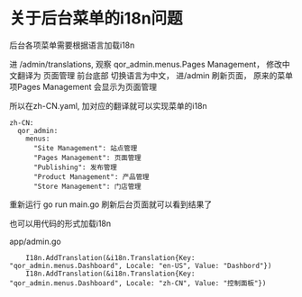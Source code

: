 # 关于后台菜单的i18n问题

后台各项菜单需要根据语言加载i18n 

进 /admin/translations, 观察 qor_admin.menus.Pages Management， 修改中文翻译为 页面管理
前台底部 切换语言为中文， 进/admin 刷新页面， 原来的菜单项Pages Management 会显示为页面管理

所以在zh-CN.yaml, 加对应的翻译就可以实现菜单的i18n

```
zh-CN:
  qor_admin:
    menus:
      "Site Management": 站点管理
      "Pages Management": 页面管理
      "Publishing": 发布管理
      "Product Management": 产品管理
      "Store Management": 门店管理
```

重新运行 go run main.go
刷新后台页面就可以看到结果了


也可以用代码的形式加载i18n

app/admin.go

```
	I18n.AddTranslation(&i18n.Translation{Key: "qor_admin.menus.Dashboard", Locale: "en-US", Value: "Dashbord"})
	I18n.AddTranslation(&i18n.Translation{Key: "qor_admin.menus.Dashboard", Locale: "zh-CN", Value: "控制面板"})
```

